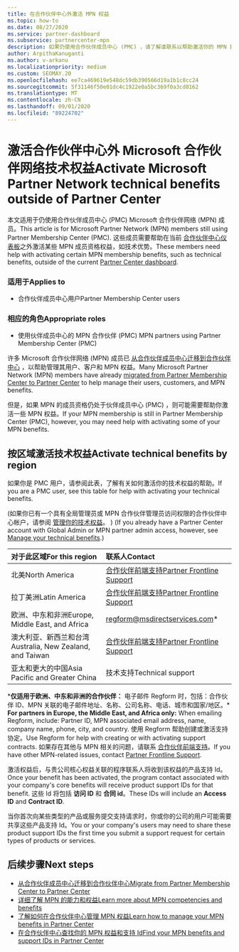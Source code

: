 ```yaml
---
title: 在合作伙伴中心外激活 MPN 权益
ms.topic: how-to
ms.date: 08/27/2020
ms.service: partner-dashboard
ms.subservice: partnercenter-mpn
description: 如果仍使用合作伙伴成员中心 (PMC) ，请了解谁联系以帮助激活你的 MPN 技术支持权益，并为你提供权益支持 Id。
author: ArpithaKanuganti
ms.author: v-arkanu
ms.localizationpriority: medium
ms.custom: SEOMAY.20
ms.openlocfilehash: ee7ca469619e548dc59db390566d19a1b1c8cc24
ms.sourcegitcommit: 5f31146f50e01dc4c1922e0a5bc369f0a3cd8162
ms.translationtype: MT
ms.contentlocale: zh-CN
ms.lasthandoff: 09/01/2020
ms.locfileid: "89224702"
---
```

# <a name="activate-microsoft-partner-network-technical-benefits-outside-of-partner-center"></a><span data-ttu-id="f587d-103">激活合作伙伴中心外 Microsoft 合作伙伴网络技术权益</span><span class="sxs-lookup"><span data-stu-id="f587d-103">Activate Microsoft Partner Network technical benefits outside of Partner Center</span></span>

<span data-ttu-id="f587d-104">本文适用于仍使用合作伙伴成员中心 (PMC) Microsoft 合作伙伴网络 (MPN) 成员。</span><span class="sxs-lookup"><span data-stu-id="f587d-104">This article is for Microsoft Partner Network (MPN) members still using Partner Membership Center (PMC).</span></span> <span data-ttu-id="f587d-105">这些成员需要帮助在当前 [合作伙伴中心仪表板](https://partner.microsoft.com/dashboard)之外激活某些 MPN 成员资格权益，如技术优势。</span><span class="sxs-lookup"><span data-stu-id="f587d-105">These members need help with activating certain MPN membership benefits, such as technical benefits, outside of the current [Partner Center dashboard](https://partner.microsoft.com/dashboard).</span></span>

### <a name="applies-to"></a><span data-ttu-id="f587d-106">适用于</span><span class="sxs-lookup"><span data-stu-id="f587d-106">Applies to</span></span>

- <span data-ttu-id="f587d-107">合作伙伴成员中心用户</span><span class="sxs-lookup"><span data-stu-id="f587d-107">Partner Membership Center users</span></span>

### <a name="appropriate-roles"></a><span data-ttu-id="f587d-108">相应的角色</span><span class="sxs-lookup"><span data-stu-id="f587d-108">Appropriate roles</span></span>

- <span data-ttu-id="f587d-109">使用伙伴成员中心的 MPN 合作伙伴 (PMC) </span><span class="sxs-lookup"><span data-stu-id="f587d-109">MPN partners using Partner Membership Center (PMC)</span></span>

<span data-ttu-id="f587d-110">许多 Microsoft 合作伙伴网络 (MPN) 成员已 [从合作伙伴成员中心迁移到合作伙伴中心](prepare-pmc-pc-migration.md) ，以帮助管理其用户、客户和 MPN 权益。</span><span class="sxs-lookup"><span data-stu-id="f587d-110">Many Microsoft Partner Network (MPN) members have already [migrated from Partner Membership Center to Partner Center](prepare-pmc-pc-migration.md) to help manage their users, customers, and MPN benefits.</span></span>

<span data-ttu-id="f587d-111">但是，如果 MPN 的成员资格仍处于伙伴成员中心 (PMC) ，则可能需要帮助你激活一些 MPN 权益。</span><span class="sxs-lookup"><span data-stu-id="f587d-111">If your MPN membership is still in Partner Membership Center (PMC), however, you may need help with activating some of your MPN benefits.</span></span>

## <a name="activate-technical-benefits-by-region"></a><span data-ttu-id="f587d-112">按区域激活技术权益</span><span class="sxs-lookup"><span data-stu-id="f587d-112">Activate technical benefits by region</span></span>

<span data-ttu-id="f587d-113">如果你是 PMC 用户，请参阅此表，了解有关如何激活你的技术权益的帮助。</span><span class="sxs-lookup"><span data-stu-id="f587d-113">If you are a PMC user, see this table for help with activating your technical benefits.</span></span>

<span data-ttu-id="f587d-114"> (如果你已有一个具有全局管理员或 MPN 合作伙伴管理员访问权限的合作伙伴中心帐户，请参阅 [管理你的技术权益](manage-your-partner-network-benefits.md#manage-technical-benefits)。 ) </span><span class="sxs-lookup"><span data-stu-id="f587d-114">(If you already have a Partner Center account with Global Admin or MPN partner admin access, however, see [Manage your technical benefits](manage-your-partner-network-benefits.md#manage-technical-benefits).)</span></span>

|<span data-ttu-id="f587d-115">对于此区域</span><span class="sxs-lookup"><span data-stu-id="f587d-115">For this region</span></span>  | <span data-ttu-id="f587d-116">联系人</span><span class="sxs-lookup"><span data-stu-id="f587d-116">Contact</span></span> |
|:--------|:------------|
|<span data-ttu-id="f587d-117">北美</span><span class="sxs-lookup"><span data-stu-id="f587d-117">North America</span></span>  | [<span data-ttu-id="f587d-118">合作伙伴前端支持</span><span class="sxs-lookup"><span data-stu-id="f587d-118">Partner Frontline Support</span></span>](https://partner.microsoft.com/support?issueid=300-0042)  |
|<span data-ttu-id="f587d-119">拉丁美洲</span><span class="sxs-lookup"><span data-stu-id="f587d-119">Latin America</span></span>  | [<span data-ttu-id="f587d-120">合作伙伴前端支持</span><span class="sxs-lookup"><span data-stu-id="f587d-120">Partner Frontline Support</span></span>](https://partner.microsoft.com/support?issueid=300-0042)  |
|<span data-ttu-id="f587d-121">欧洲、中东和非洲</span><span class="sxs-lookup"><span data-stu-id="f587d-121">Europe, Middle East, and Africa</span></span>  | [regform@msdirectservices.com](mailto:regform@msdirectservices.com)*  |
|<span data-ttu-id="f587d-122">澳大利亚、新西兰和台湾</span><span class="sxs-lookup"><span data-stu-id="f587d-122">Australia, New Zealand, and Taiwan</span></span>  | [<span data-ttu-id="f587d-123">合作伙伴前端支持</span><span class="sxs-lookup"><span data-stu-id="f587d-123">Partner Frontline Support</span></span>](https://partner.microsoft.com/support?issueid=300-0042)  |
|<span data-ttu-id="f587d-124">亚太和更大的中国</span><span class="sxs-lookup"><span data-stu-id="f587d-124">Asia Pacific and Greater China</span></span>  | <span data-ttu-id="f587d-125">技术支持</span><span class="sxs-lookup"><span data-stu-id="f587d-125">Technical support</span></span>  |

<span data-ttu-id="f587d-126">\***仅适用于欧洲、中东和非洲的合作伙伴：** 电子邮件 Regform 时，包括：合作伙伴 ID、MPN 关联的电子邮件地址、名称、公司名称、电话、城市和国家/地区。</span><span class="sxs-lookup"><span data-stu-id="f587d-126">\* **For partners in Europe, the Middle East, and Africa only:** When emailing Regform, include: Partner ID, MPN associated email address, name, company name, phone, city, and country.</span></span> <span data-ttu-id="f587d-127">使用 Regform 帮助创建或激活支持协定。</span><span class="sxs-lookup"><span data-stu-id="f587d-127">Use Regform for help with creating or with activating support contracts.</span></span> <span data-ttu-id="f587d-128">如果存在其他与 MPN 相关的问题，请联系 [合作伙伴前端支持](https://partner.microsoft.com/support?issueid=300-0042)。</span><span class="sxs-lookup"><span data-stu-id="f587d-128">If you have other MPN-related issues, contact [Partner Frontline Support](https://partner.microsoft.com/support?issueid=300-0042).</span></span>

<span data-ttu-id="f587d-129">激活权益后，与贵公司核心权益关联的程序联系人将收到该权益的产品支持 Id。</span><span class="sxs-lookup"><span data-stu-id="f587d-129">Once your benefit has been activated, the program contact associated with your company's core benefits will receive product support IDs for that benefit.</span></span> <span data-ttu-id="f587d-130">这些 Id 将包括 **访问 ID** 和 **合同 id**。</span><span class="sxs-lookup"><span data-stu-id="f587d-130">These IDs will include an **Access ID** and **Contract ID**.</span></span> 

<span data-ttu-id="f587d-131">当你首次向某些类型的产品或服务提交支持请求时，你或你的公司的用户可能需要共享这些产品支持 Id。</span><span class="sxs-lookup"><span data-stu-id="f587d-131">You or your company's users may need to share these product support IDs the first time you submit a support request for certain types of products or services.</span></span>

## <a name="next-steps"></a><span data-ttu-id="f587d-132">后续步骤</span><span class="sxs-lookup"><span data-stu-id="f587d-132">Next steps</span></span>

- [<span data-ttu-id="f587d-133">从合作伙伴成员中心迁移到合作伙伴中心</span><span class="sxs-lookup"><span data-stu-id="f587d-133">Migrate from Partner Membership Center to Partner Center</span></span>](prepare-pmc-pc-migration.md)
- [<span data-ttu-id="f587d-134">详细了解 MPN 的能力和权益</span><span class="sxs-lookup"><span data-stu-id="f587d-134">Learn more about MPN competencies and benefits</span></span>](learn-about-competencies.md)
- [<span data-ttu-id="f587d-135">了解如何在合作伙伴中心管理 MPN 权益</span><span class="sxs-lookup"><span data-stu-id="f587d-135">Learn how to manage your MPN benefits in Partner Center</span></span>](manage-your-partner-network-benefits.md)
- [<span data-ttu-id="f587d-136">在合作伙伴中心查找你的 MPN 权益和支持 Id</span><span class="sxs-lookup"><span data-stu-id="f587d-136">Find your MPN benefits and support IDs in Partner Center</span></span>](mpn-find-benefits.md)

